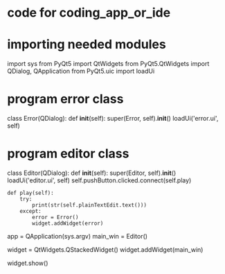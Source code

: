 # code for coding_app_or_ide

# importing needed modules
import sys
from PyQt5 import QtWidgets
from PyQt5.QtWidgets import QDialog, QApplication
from PyQt5.uic import loadUi

# program error class
class Error(QDialog):
    def __init__(self):
        super(Error, self).__init__()
        loadUi('error.ui', self)

# program editor class
class Editor(QDialog):
    def __init__(self):
        super(Editor, self).__init__()
        loadUi('editor.ui', self)
        self.pushButton.clicked.connect(self.play)

    def play(self):
        try:
            print(str(self.plainTextEdit.text()))
        except:
            error = Error()
            widget.addWidget(error)


app = QApplication(sys.argv)
main_win = Editor()

widget = QtWidgets.QStackedWidget()
widget.addWidget(main_win)

widget.show()
